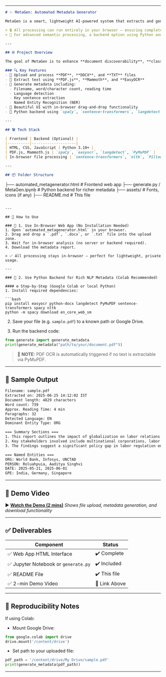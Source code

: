 
---

```markdown
# ✨ MetaGen: Automated Metadata Generator

MetaGen is a smart, lightweight AI-powered system that extracts and generates semantically rich metadata from unstructured documents. It supports a wide range of formats such as **PDF**, **DOCX**, and **TXT**, combining front-end simplicity with back-end intelligence using NLP, OCR, and semantic analysis.

> 🔒 All processing can run entirely in your browser — ensuring complete privacy.  
> 🧠 For advanced semantic processing, a backend option using Python and NLP tools is also included.

---

## 🌐 Project Overview

The goal of MetaGen is to enhance **document discoverability**, **classification**, and **analysis** by producing **structured metadata** automatically. The metadata includes key statistics, summaries, semantic sections, and named entities.

### 🔍 Key Features
- 📄 Upload and process **PDF**, **DOCX**, and **TXT** files
- 🧠 Extract text using **PDF.js**, **Mammoth**, and **EasyOCR**
- 🧾 Generate metadata including:
  - Filename, word/character count, reading time
  - Language detection
  - Key sentence extraction
  - Named Entity Recognition (NER)
- 🎨 Beautiful UI with in-browser drag-and-drop functionality
- 🧪 Python backend using `spaCy`, `sentence-transformers`, `langdetect`, `PyMuPDF`, and `easyocr` for deeper NLP-based processing (optional)

---

## 🛠️ Tech Stack

| Frontend | Backend (Optional) |
|----------|--------------------|
| HTML, CSS, JavaScript | Python 3.10+ |
| PDF.js, Mammoth.js | `spaCy`, `easyocr`, `langdetect`, `PyMuPDF` |
| In-browser file processing | `sentence-transformers`, `nltk`, `Pillow` |

---

## 📦 Folder Structure

```

├── automated\_metagenerator.html   # Frontend web app
├── generate.py / MetaGen.ipynb    # Python backend for richer metadata
├── assets/                        # Fonts, icons (if any)
├── README.md                      # This file

````

---

## 🚀 How to Use

### 🔸 1. Use In-Browser Web App (No Installation Needed)
1. Open `automated_metagenerator.html` in your browser.
2. Drag and drop a `.pdf`, `.docx`, or `.txt` file into the upload zone.
3. Wait for in-browser analysis (no server or backend required).
4. Download the metadata report.

> ✅ All processing stays in-browser — perfect for lightweight, private usage.

---

### 🔸 2. Use Python Backend for Rich NLP Metadata (Colab Recommended)

#### ⚙️ Step-by-Step (Google Colab or local Python)
1. Install required dependencies:

```bash
pip install easyocr python-docx langdetect PyMuPDF sentence-transformers spacy nltk
python -m spacy download en_core_web_sm
````

2. Save your file (e.g. `sample.pdf`) to a known path or Google Drive.

3. Run the backend code:

```python
from generate import generate_metadata
print(generate_metadata("path/to/your/document.pdf"))
```

> 📌 **NOTE:** PDF OCR is automatically triggered if no text is extractable via PyMuPDF.

---

## 🧪 Sample Output

```txt
Filename: sample.pdf
Extracted on: 2025-06-25 14:12:02 IST
Document length: 4829 characters
Word count: 739
Approx. Reading Time: 4 min
Paragraphs: 32
Detected Language: EN
Dominant Entity Type: ORG

=== Summary Sections ===
1. This report outlines the impact of globalization on labor relations across sectors...
2. Key stakeholders involved include multinational corporations, labor unions...
3. The findings suggest a significant policy gap in labor regulation enforcement...

=== Named Entities ===
ORG: World Bank, Infosys, UNCTAD
PERSON: Roluahpuia, Aaditya Singhvi
DATE: 2025-05-21, 2025-06-01
GPE: India, Germany, Singapore
```

---

## 🎥 Demo Video

▶️ **[Watch the Demo (2 mins)]()**
*Shows file upload, metadata generation, and download functionality*

---

## ✅ Deliverables

| Component                           | Status        |
| ----------------------------------- | ------------- |
| ✅ Web App HTML Interface            | ✔️ Complete   |
| ✅ Jupyter Notebook or `generate.py` | ✔️ Included   |
| ✅ README File                       | ✔️ This file  |
| ✅ 2-min Demo Video                  | 📎 Link Above |

---

## 📌 Reproducibility Notes

If using Colab:

* Mount Google Drive:

```python
from google.colab import drive  
drive.mount('/content/drive')  
```

* Set path to your uploaded file:

```python
pdf_path = '/content/drive/My Drive/sample.pdf'  
print(generate_metadata(pdf_path))
```

---


